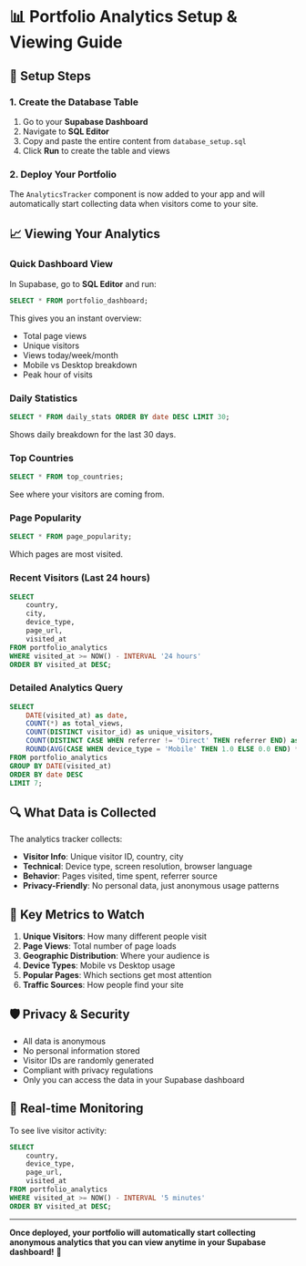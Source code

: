# 📊 Portfolio Analytics Setup & Viewing Guide

## 🚀 Setup Steps

### 1. Create the Database Table
1. Go to your **Supabase Dashboard**
2. Navigate to **SQL Editor**
3. Copy and paste the entire content from `database_setup.sql`
4. Click **Run** to create the table and views

### 2. Deploy Your Portfolio
The `AnalyticsTracker` component is now added to your app and will automatically start collecting data when visitors come to your site.

## 📈 Viewing Your Analytics

### Quick Dashboard View
In Supabase, go to **SQL Editor** and run:
```sql
SELECT * FROM portfolio_dashboard;
```

This gives you an instant overview:
- Total page views
- Unique visitors  
- Views today/week/month
- Mobile vs Desktop breakdown
- Peak hour of visits

### Daily Statistics
```sql
SELECT * FROM daily_stats ORDER BY date DESC LIMIT 30;
```
Shows daily breakdown for the last 30 days.

### Top Countries
```sql
SELECT * FROM top_countries;
```
See where your visitors are coming from.

### Page Popularity
```sql
SELECT * FROM page_popularity;
```
Which pages are most visited.

### Recent Visitors (Last 24 hours)
```sql
SELECT 
    country, 
    city, 
    device_type, 
    page_url,
    visited_at
FROM portfolio_analytics 
WHERE visited_at >= NOW() - INTERVAL '24 hours'
ORDER BY visited_at DESC;
```

### Detailed Analytics Query
```sql
SELECT 
    DATE(visited_at) as date,
    COUNT(*) as total_views,
    COUNT(DISTINCT visitor_id) as unique_visitors,
    COUNT(DISTINCT CASE WHEN referrer != 'Direct' THEN referrer END) as referral_sources,
    ROUND(AVG(CASE WHEN device_type = 'Mobile' THEN 1.0 ELSE 0.0 END) * 100, 1) as mobile_percentage
FROM portfolio_analytics 
GROUP BY DATE(visited_at)
ORDER BY date DESC
LIMIT 7;
```

## 🔍 What Data is Collected

The analytics tracker collects:
- **Visitor Info**: Unique visitor ID, country, city
- **Technical**: Device type, screen resolution, browser language
- **Behavior**: Pages visited, time spent, referrer source
- **Privacy-Friendly**: No personal data, just anonymous usage patterns

## 🎯 Key Metrics to Watch

1. **Unique Visitors**: How many different people visit
2. **Page Views**: Total number of page loads
3. **Geographic Distribution**: Where your audience is
4. **Device Types**: Mobile vs Desktop usage
5. **Popular Pages**: Which sections get most attention
6. **Traffic Sources**: How people find your site

## 🛡️ Privacy & Security

- All data is anonymous
- No personal information stored
- Visitor IDs are randomly generated
- Compliant with privacy regulations
- Only you can access the data in your Supabase dashboard

## 🔄 Real-time Monitoring

To see live visitor activity:
```sql
SELECT 
    country,
    device_type,
    page_url,
    visited_at
FROM portfolio_analytics 
WHERE visited_at >= NOW() - INTERVAL '5 minutes'
ORDER BY visited_at DESC;
```

---

**Once deployed, your portfolio will automatically start collecting anonymous analytics that you can view anytime in your Supabase dashboard!** 🚀
